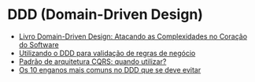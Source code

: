 # DDD (Domain-Driven Design)

* [Livro Domain-Driven Design: Atacando as Complexidades no Coração do Software](https://www.amazon.com.br/Domain-Driven-Design-Eric-Evans/dp/8550800651/usg=AOvVaw2anp59KrIZY_CLnc3YsqH1)
* [Utilizando o DDD para validação de regras de negócio](https://www.infoq.com/br/articles/ddd-business-rules/)
* [Padrão de arquitetura CQRS: quando utilizar?](https://www.infoq.com/br/news/2011/11/cqrs/)
* [Os 10 enganos mais comuns no DDD que se deve evitar](https://www.infoq.com/br/news/2015/09/ddd-mistakes/)
